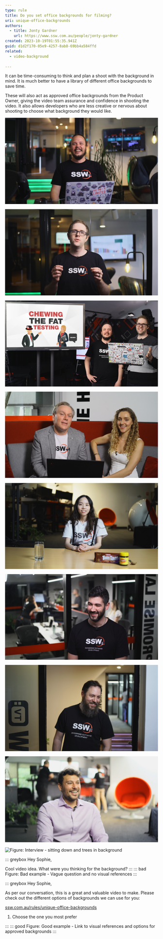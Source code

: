 ```yaml
---
type: rule
title: Do you set office backgrounds for filming?
uri: unique-office-backgrounds
authors:
  - title: Jonty Gardner
    url: https://www.ssw.com.au/people/jonty-gardner
created: 2023-10-19T01:55:35.941Z
guid: d1d2f170-05e9-4257-8ab8-69bb4a584ffd
related:
  - video-background

---
```


It can be time-consuming to think and plan a shoot with the background in mind. It is much better to have a library of different office backgrounds to save time.

These will also act as approved office backgrounds from the Product Owner, giving the video team assurance and confidence in shooting the video. It also allows developers who are less creative or nervous about shooting to choose what background they would like.

<!--endintro-->

![Figure: Presenter - solo and sitting down](presenter-solo-sitting-down.png)

![Figure: Presenter - solo and standing up](Boardroom-standing.png)

![Figure: Two presenters - standing](two-presenters-standing.png)

![Figure: Two presenters - sitting down](two-presenters-sitting-down.png)

![Figure: Interview - piece to camera and sitting down](Chapel-desks-background-presenter-solo.png)

![Figure: Interview - standing up and developers in background](Standing-devs-working-interview.png)

![Figure: Interview - standing up in a doorway](Tv-room-doorway.png)

![Figure: Interview - sitting down and developers in background](chapel-devs-working-interview.png)

![Figure: Interview - sitting down and trees in background](chapel-trees-background.png)

::: greybox
Hey Sophie,

Cool video idea. What were you thinking for the background?
:::
::: bad
Figure: Bad example - Vague question and no visual references
:::

::: greybox
Hey Sophie,

As per our conversation, this is a great and valuable video to make. Please check out the different options of backgrounds we can use for you:

[ssw.com.au/rules/unique-office-backgrounds](/unique-office-backgrounds)

1. Choose the one you most prefer

:::
::: good
Figure: Good example - Link to visual references and options for approved backgrounds
:::
